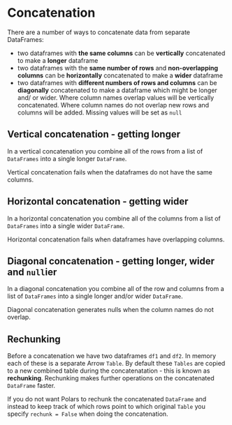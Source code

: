 # Concatenation

There are a number of ways to concatenate data from separate DataFrames:

- two dataframes with **the same columns** can be **vertically** concatenated to make a **longer** dataframe
- two dataframes with the **same number of rows** and **non-overlapping columns** can be **horizontally** concatenated to make a **wider** dataframe
- two dataframes with **different numbers of rows and columns** can be **diagonally** concatenated to make a dataframe which might be longer and/ or wider. Where column names overlap values will be vertically concatenated. Where column names do not overlap new rows and columns will be added. Missing values will be set as `null`

## Vertical concatenation - getting longer

In a vertical concatenation you combine all of the rows from a list of `DataFrames` into a single longer `DataFrame`.

Vertical concatenation fails when the dataframes do not have the same columns.

## Horizontal concatenation - getting wider

In a horizontal concatenation you combine all of the columns from a list of `DataFrames` into a single wider `DataFrame`.

Horizontal concatenation fails when dataframes have overlapping columns.

## Diagonal concatenation - getting longer, wider and `null`ier

In a diagonal concatenation you combine all of the row and columns from a list of `DataFrames` into a single longer and/or wider `DataFrame`.

Diagonal concatenation generates nulls when the column names do not overlap.

## Rechunking

Before a concatenation we have two dataframes `df1` and `df2`. In memory each of these is a separate Arrow `Table`. By default these `Tables` are copied to a new combined table during the concatenatation - this is known as **rechunking**. Rechunking makes further operations on the concatenated `DataFrame` faster.

If you do not want Polars to rechunk the concatenated `DataFrame` and instead to keep track of which rows point to which original `Table` you specify `rechunk = False` when doing the concatenation.
